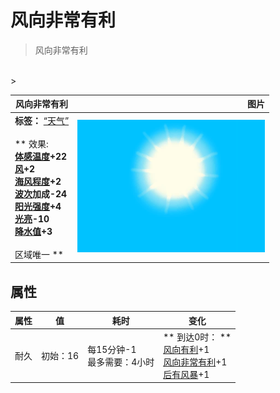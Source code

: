 # 风向非常有利  
> 风向非常有利  
<br>  
>   
  
  风向非常有利  |   图片   
 ----  |  ----:   
 **标签：**	[“天气”](tag_Weather.md)<br><br>** 效果: **<br>[体感温度](TemperaturePerceived.md)+22<br>[风](Wind.md)+2<br>[海风程度](SeaAgitation.md)+2<br>[波次](WaveCounter.md)加成-24<br>[阳光强度](SunStrength.md)+4<br>[光亮](Light.md)-10<br>[降水值](RainValue.md)+3<br><br>** 区域唯一 **  |  <img decoding="async" src="Sprite/WeatherClear_0.png" href="a.md" style="max-width:300px;max-height:300px;">   
  
## 属性   
属性  |  值  |  耗时  |  变化  
----  |  ----  |  ----  |  ----  
耐久  |  初始：16  |  每15分钟-1<br>最多需要：4小时  |  ** 到达0时： **<br>[风向有利](OpenSea_Favourable.md)+1 <br>[风向非常有利](OpenSea_VeryFavourable.md)+1 <br>[后有风暴](OpenSea_StormBehind.md)+1   
